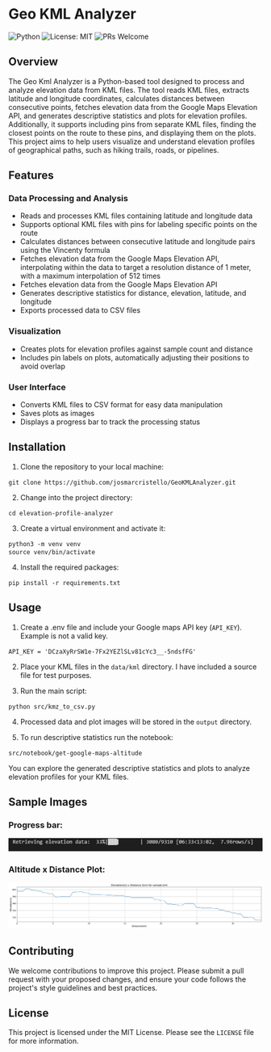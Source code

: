 # Geo KML Analyzer

![Python](https://img.shields.io/badge/python-3.9-blue.svg)
![License: MIT](https://img.shields.io/badge/License-MIT-green.svg)
![PRs Welcome](https://img.shields.io/badge/PRs-welcome-brightgreen.svg)

## Overview

The Geo Kml Analyzer is a Python-based tool designed to process and analyze elevation data from KML files. The tool reads KML files, extracts latitude and longitude coordinates, calculates distances between consecutive points, fetches elevation data from the Google Maps Elevation API, and generates descriptive statistics and plots for elevation profiles. Additionally, it supports including pins from separate KML files, finding the closest points on the route to these pins, and displaying them on the plots. This project aims to help users visualize and understand elevation profiles of geographical paths, such as hiking trails, roads, or pipelines.

## Features

### Data Processing and Analysis
  - Reads and processes KML files containing latitude and longitude data
  - Supports optional KML files with pins for labeling specific points on the route
  - Calculates distances between consecutive latitude and longitude pairs using the Vincenty formula
  - Fetches elevation data from the Google Maps Elevation API, interpolating within the data to target a resolution distance of 1 meter, with a maximum interpolation of 512 times
  - Fetches elevation data from the Google Maps Elevation API
  - Generates descriptive statistics for distance, elevation, latitude, and longitude
  - Exports processed data to CSV files

### Visualization
  - Creates plots for elevation profiles against sample count and distance
  - Includes pin labels on plots, automatically adjusting their positions to avoid overlap

### User Interface
  - Converts KML files to CSV format for easy data manipulation
  - Saves plots as images
  - Displays a progress bar to track the processing status

## Installation

 1. Clone the repository to your local machine:
```
git clone https://github.com/josmarcristello/GeoKMLAnalyzer.git
```

 2. Change into the project directory:
```
cd elevation-profile-analyzer
```
 3. Create a virtual environment and activate it:

```
python3 -m venv venv
source venv/bin/activate
```
 4. Install the required packages:
```
pip install -r requirements.txt
```

## Usage

 1. Create a .env file and include your Google maps API key (`API_KEY`). Example is not a valid key.
```
API_KEY = 'DCzaXyRrSW1e-7Fx2YEZlSLv81cYc3__-5ndsfFG'
```

 2. Place your KML files in the `data/kml` directory. I have included a source file for test purposes.

 3. Run the main script:

```
python src/kmz_to_csv.py
```

 4. Processed data and plot images will be stored in the `output` directory.

 5. To run descriptive statistics run the notebook: 
```
src/notebook/get-google-maps-altitude
```
You can explore the generated descriptive statistics and plots to analyze elevation profiles for your KML files.

## Sample Images
### Progress bar:

![Progress Bar](./public/progress_bar.gif)

### Altitude x Distance Plot:
![Altitude x Distance Plot](./public/altitude_x_distance_sample.png)

## Contributing

We welcome contributions to improve this project. Please submit a pull request with your proposed changes, and ensure your code follows the project's style guidelines and best practices.

## License

This project is licensed under the MIT License. Please see the `LICENSE` file for more information.